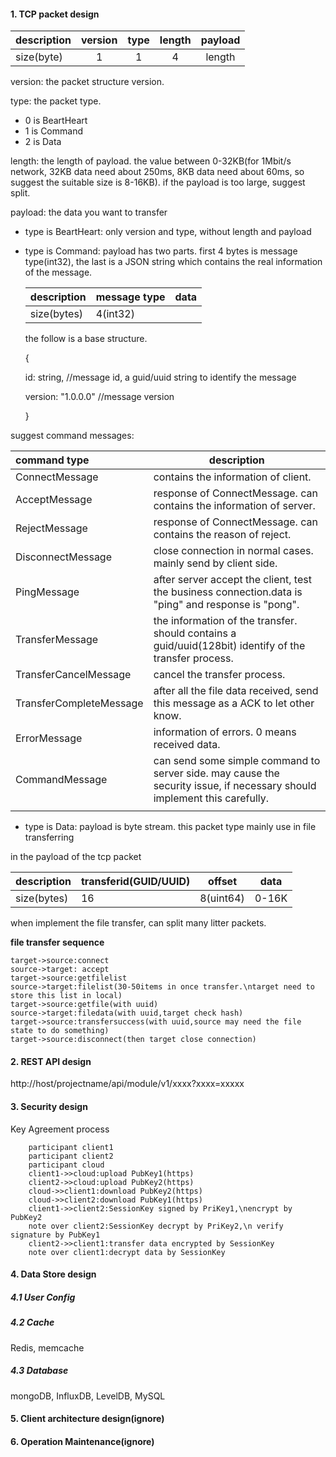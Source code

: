 #### 1. TCP packet design

| description | version | type | length | payload |
| ----------- | :-----: | :--: | :----: | :-----: |
| size(byte)  |    1    |  1   |   4    | length  |

version: the packet structure version.

type: the packet type. 

- 0 is BeartHeart
- 1 is Command
- 2 is Data

length: the length of payload. the value between 0-32KB(for 1Mbit/s network, 32KB data need about 250ms, 8KB data need about 60ms, so suggest the suitable size is 8-16KB). if the payload is too large, suggest split.

payload: the data you want to transfer

- type is BeartHeart: only version and type, without length and payload

- type is Command: 
  payload has two parts. first 4 bytes is message type(int32), the last is a JSON string which contains the real information of the message.

  | description | message type | data |
  | ----------- | ------------ | ---- |
  | size(bytes) | 4(int32)     |      |

  the follow is a base structure.

  {

  	id: string, 			//message id, a guid/uuid string to identify the message
		
  	version: "1.0.0.0"		//message version

  }

suggest command messages:

| command type            | description                                                  |
| :---------------------- | ------------------------------------------------------------ |
| ConnectMessage          | contains the information of client.                          |
| AcceptMessage           | response of ConnectMessage. can contains the information of server. |
| RejectMessage           | response of ConnectMessage. can contains the reason of reject. |
| DisconnectMessage       | close connection in normal cases. mainly send by client side. |
| PingMessage             | after server accept the client, test the business connection.data is "ping" and response is "pong". |
| TransferMessage         | the information of the transfer. should contains a guid/uuid(128bit) identify of the transfer process. |
| TransferCancelMessage   | cancel the transfer process.                                 |
| TransferCompleteMessage | after all the file data received, send this message as a ACK to let other know. |
| ErrorMessage            | information of errors. 0 means received data.                |
| CommandMessage          | can send some simple command to server side. may cause the security issue, if necessary should implement this  carefully. |
|                         |                                                              |



- type is Data: payload is byte stream. this packet type mainly use in file transferring

in the payload of the tcp packet

| description | transferid(GUID/UUID) | offset    | data  |
| ----------- | --------------------- | --------- | ----- |
| size(bytes) | 16                    | 8(uint64) | 0-16K |

when implement the file transfer, can split many litter packets.

**file transfer sequence**

```sequence
target->source:connect
source->target: accept
target->source:getfilelist
source->target:filelist(30-50items in once transfer.\ntarget need to store this list in local)
target->source:getfile(with uuid)
source->target:filedata(with uuid,target check hash)
target->source:transfersuccess(with uuid,source may need the file state to do something)
target->source:disconnect(then target close connection)
```



#### 2. REST API design

http://host/projectname/api/module/v1/xxxx?xxxx=xxxxx



#### 3. Security design

Key Agreement process

```sequence
    participant client1
    participant client2
    participant cloud
    client1->>cloud:upload PubKey1(https)
    client2->>cloud:upload PubKey2(https)
    cloud->>client1:download PubKey2(https)
    cloud->>client2:download PubKey1(https)
    client1->>client2:SessionKey signed by PriKey1,\nencrypt by PubKey2
    note over client2:SessionKey decrypt by PriKey2,\n verify signature by PubKey1
    client2->>client1:transfer data encrypted by SessionKey
    note over client1:decrypt data by SessionKey
```




#### 4. Data Store design

##### 4.1 User Config



##### 4.2 Cache

Redis, memcache 

##### 4.3 Database

mongoDB, InfluxDB, LevelDB, MySQL

#### 5. Client architecture design(ignore)

#### 6. Operation Maintenance(ignore)